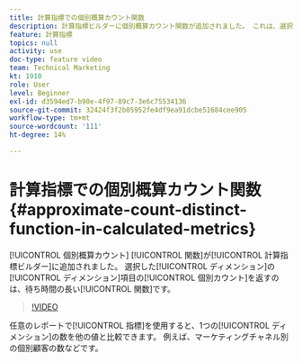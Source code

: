 ```yaml
---
title: 計算指標での個別概算カウント関数
description: 計算指標ビルダーに個別概算カウント関数が追加されました。 これは、選択したディメンションのディメンション項目の近似値カウントを返す長期待関数です。
feature: 計算指標
topics: null
activity: use
doc-type: feature video
team: Technical Marketing
kt: 1910
role: User
level: Beginner
exl-id: d3594ed7-b90e-4f97-89c7-3e6c75534136
source-git-commit: 32424f3f2b05952fe4df9ea91dcbe51684cee905
workflow-type: tm+mt
source-wordcount: '111'
ht-degree: 14%

---
```


# 計算指標での個別概算カウント関数{#approximate-count-distinct-function-in-calculated-metrics}

[!UICONTROL 個別概算カウント] [!UICONTROL 関数]が[!UICONTROL 計算指標ビルダー]に追加されました。 選択した[!UICONTROL ディメンション]の[!UICONTROL ディメンション]項目の[!UICONTROL 個別カウント]を返すのは、待ち時間の長い[!UICONTROL 関数]です。

>[!VIDEO](https://video.tv.adobe.com/v/23722/?quality=12)

任意のレポートで[!UICONTROL 指標]を使用すると、1つの[!UICONTROL ディメンション]の数を他の値と比較できます。 例えば、マーケティングチャネル別の個別顧客の数などです。
